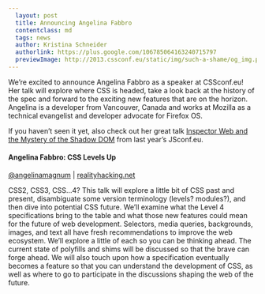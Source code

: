 ```yaml
---
  layout: post
  title: Announcing Angelina Fabbro
  contentclass: md
  tags: news
  author: Kristina Schneider
  authorlink: https://plus.google.com/106785064163240715797
  previewImage: http://2013.cssconf.eu/static/img/such-a-shame/og_img.png
---
```


We’re excited to announce Angelina Fabbro as a speaker at CSSconf.eu! Her talk will explore where CSS is headed, take a look back at the history of the spec and forward to the exciting new features that are on the horizon. Angelina is a developer from Vancouver, Canada and works at Mozilla as a technical evangelist and developer advocate for Firefox OS.

If you haven’t seen it yet, also check out her great talk <a href="http://www.youtube.com/watch?v=JNjnv-Gcpnw">Inspector Web and the Mystery of the Shadow DOM</a> from last year’s JSconf.eu.

<h4 class="h4">Angelina Fabbro: CSS Levels Up</h4>
<p class="details">
  <a href="https://twitter.com/angelinamagnum" target="_blank">@angelinamagnum</a> | <a href="http://realityhacking.net" target="_blank">realityhacking.net</a>
</p>
<p>
  CSS2, CSS3, CSS…4? This talk will explore a little bit of CSS past and present, disambiguate some version terminology (levels? modules?), and then dive into potential CSS future. We’ll examine what the Level 4 specifications bring to the table and what those new features could mean for the future of web development. Selectors, media queries, backgrounds, images, and text all have fresh recommendations to improve the web ecosystem. We’ll explore a little of each so you can be thinking ahead. The current state of polyfills and shims will be discussed so that the brave can forge ahead. We will also touch upon how a specification eventually becomes a feature so that you can understand the development of CSS, as well as where to go to participate in the discussions shaping the web of the future.
</p>


